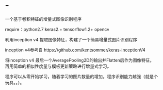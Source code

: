# -
一个基于卷积特征的增量式图像识别程序

require：python2.7 keras2.+ tensorflow1.2+ opencv 

利用inception v4 提取图像特征，构建了一个简易增量式图片识别程序

inception v4参考自 https://github.com/kentsommer/keras-inceptionV4

将inception v4 最后一个AveragePooling2D的输出并Flatten后作为图像特征，再用简单的相似性度量与模板更新策略进行增量式学习。

程序可以从零开始学习，随着学习的图片数量的增加，程序识别能力越强（就是个玩具。。）。
